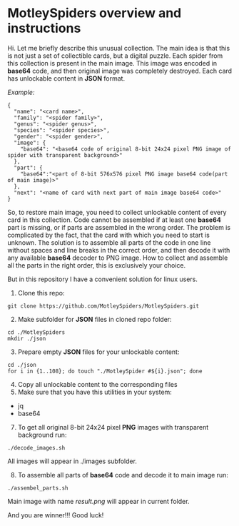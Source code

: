 # MotleySpiders overview and instructions

Hi. Let me briefly describe this unusual collection. The main idea is that this is not just a set of collectible cards, but a digital puzzle. Each spider from this collection is present in the main image. This image was encoded in **base64** code, and then original image was completely destroyed. Each card has unlockable content in **JSON** format.

*Example:*
```
{
  "name": "<card name>",
  "family": "<spider family>",
  "genus": "<spider genus>",
  "species": "<spider species>",
  "gender": "<spider gender>",
  "image": {
    "base64": "<base64 code of original 8-bit 24x24 pixel PNG image of spider with transparent background>"
  },
  "part": {
    "base64":"<part of 8-bit 576x576 pixel PNG image base64 code(part of main image)>"
  },
  "next": "<name of card with next part of main image base64 code>"
}
```

So, to restore main image, you need to collect unlockable content of every card in this collection. Code cannot be assembled if at least one **base64** part is missing, or if parts are assembled in the wrong order. The problem is complicated by the fact, that the card with which you need to start is unknown. The solution is to assemble all parts of the code in one line without spaces and line breaks in the correct order, and then decode it with any available **base64** decoder to PNG image. How to collect and assemble all the parts in the right order, this is exclusively your choice.

But in this repository I have a convenient solution for linux users. 

1. Clone this repo:
```
git clone https://github.com/MotleySpiders/MotleySpiders.git
```
2. Make subfolder for **JSON** files in cloned repo folder:
```
cd ./MotleySpiders
mkdir ./json
```
3. Prepare empty **JSON** files for your unlockable content:
```
cd ./json
for i in {1..108}; do touch "./MotleySpider #${i}.json"; done
```
4. Copy all unlockable content to the corresponding files
5. Make sure that you have this utilities in your system:
  * jq
  * base64
7. To get all original 8-bit 24x24 pixel **PNG** images with transparent background run:
```
./decode_images.sh
```
All images will appear in ./images subfolder.

8. To assemble all parts of **base64** code and decode it to main image run:
```
./assembel_parts.sh
```
Main image with name _result.png_ will appear in current folder.

And you are winner!!! Good luck!
